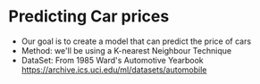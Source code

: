 # Predicting Car prices

- Our goal is to create a model that can predict the price of cars
- Method: we'll be using a K-nearest Neighbour Technique
- DataSet: From 1985 Ward's Automotive Yearbook https://archive.ics.uci.edu/ml/datasets/automobile
